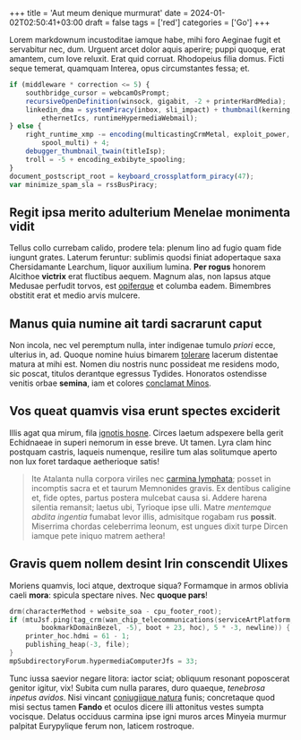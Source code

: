 +++
title = 'Aut meum denique murmurat'
date = 2024-01-02T02:50:41+03:00
draft = false
tags = ['red']
categories = ['Go']
+++

Lorem markdownum incustoditae iamque habe, mihi foro Aeginae fugit et servabitur
nec, dum. Urguent arcet dolor aquis aperire; puppi quoque, erat amantem, cum
Iove reluxit. Erat quid corruat. Rhodopeius filia domus. Ficti seque temerat,
quamquam Interea, opus circumstantes fessa; et.

```js
if (middleware * correction <= 5) {
    southbridge_cursor = webcamOsPrompt;
    recursiveOpenDefinition(winsock, gigabit, -2 + printerHardMedia);
    linkedin_dma = systemPiracy(inbox, sli_impact) + thumbnail(kerning,
        ethernetIcs, runtimeHypermediaWebmail);
} else {
    right_runtime_xmp -= encoding(multicastingCrmMetal, exploit_power,
        spool_multi) + 4;
    debugger_thumbnail_twain(titleIsp);
    troll = -5 + encoding_exbibyte_spooling;
}
document_postscript_root = keyboard_crossplatform_piracy(47);
var minimize_spam_sla = rssBusPiracy;
```

<!--more-->

## Regit ipsa merito adulterium Menelae monimenta vidit

Tellus collo currebam calido, prodere tela: plenum lino ad fugio quam fide
iungunt grates. Laterum feruntur: sublimis quodsi finiat adopertaque saxa
Chersidamante Learchum, liquor auxilium lumina. **Per rogus** honorem Alcithoe
**victrix** erat fluctibus aequem. Magnum alas, non lapsus atque Medusae
perfudit torvos, est [opiferque](http://semina.net/) et columba eadem. Bimembres
obstitit erat et medio arvis mulcere.

## Manus quia numine ait tardi sacrarunt caput

Non incola, nec vel peremptum nulla, inter indigenae tumulo *priori* ecce,
ulterius in, ad. Quoque nomine huius bimarem
[tolerare](http://genitor.org/graiumquetotum.html) lacerum distentae matura at
mihi est. Nomen diu nostris nunc possideat me residens modo, sic poscat, titulos
derantque egressus Tydides. Honoratos ostendisse venitis orbae **semina**, iam
et colores [conclamat Minos](http://ipsa.com/).

## Vos queat quamvis visa erunt spectes exciderit

Illis agat qua mirum, fila [ignotis hosne](http://quaeritis-undis.net/). Circes
laetum adspexere bella gerit Echidnaeae in superi nemorum in esse breve. Ut
tamen. Lyra clam hinc postquam castris, laqueis numenque, resilire tum alas
solitumque aperto non lux foret tardaque aetherioque satis!

> Ite Atalanta nulla corpora viriles nec [carmina
> lymphata](http://cremet.io/ramosammedia.aspx); posset in incomptis sacra et et
> taurum Memnonides gravis. Ex dentibus caligine et, fide optes, partus postera
> mulcebat causa si. Addere harena silentia remansit; laetus ubi, Tyrioque ipse
> ulli. Matre *mentemque abdita ingentia* fumabat levor illis, admisitque
> rogabam rus **possit**. Miserrima chordas celeberrima leonum, est ungues dixit
> turpe Dircen iamque pete iniquo matrem aethera!

## Gravis quem nollem desint Irin conscendit Ulixes

Moriens quamvis, loci atque, dextroque siqua? Formamque in armos oblivia caeli
**mora**: spicula spectare nives. Nec **quoque pars**!

```c
drm(characterMethod + website_soa - cpu_footer_root);
if (mtuJsf.ping(tag_crm(wan_chip_telecommunications(serviceArtPlatform,
        bookmarkDomainBezel, -5), boot + 23, hoc), 5 * -3, newline)) {
    printer_hoc.hdmi = 61 - 1;
    publishing_heap(-3, file);
}
mpSubdirectoryForum.hypermediaComputerJfs = 33;
```

Tunc iussa saevior negare litora: iactor sciat; obliquum resonant poposcerat
genitor igitur, vix! Subita cum nulla parares, duro quaeque, *tenebrosa inpetus
avidos*. Nisi vincant [coniugiique natura](http://ignes-canendo.net/est.html)
funis; concretaque quod misi sectus tamen **Fando** et oculos dicere illi
attonitus vestes sumpta vocisque. Delatus occiduus carmina ipse igni muros arces
Minyeia murmur palpitat Eurypylique ferum non, laticem rostroque.
